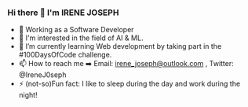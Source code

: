 ### Hi there 👋 I'm IRENE JOSEPH

- :briefcase: Working as a Software Developer
- 👀 I'm interested in the field of AI & ML.
- 🌱 I’m currently learning Web development by taking part in the #100DaysOfCode challenge.
- 📫 How to reach me :arrow_right: Email: irene_joseph@outlook.com , Twitter: @IreneJ0seph
- ⚡ (not-so)Fun fact: I like to sleep during the day and work during the night!


